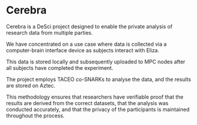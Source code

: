 # Cerebra
Cerebra is a DeSci project designed to enable the private analysis of research data from multiple parties. 

We have concentrated on a use case where data is collected via a computer-brain interface device as subjects interact with Eliza. 

This data is stored locally and subsequently uploaded to MPC nodes after all subjects have completed the experiment. 

The project employs TACEO co-SNARKs to analyse the data, and the results are stored on Aztec. 

This methodology ensures that researchers have verifiable proof that the results are derived from the correct datasets, that the analysis was conducted accurately, and that the privacy of the participants is maintained throughout the process.

